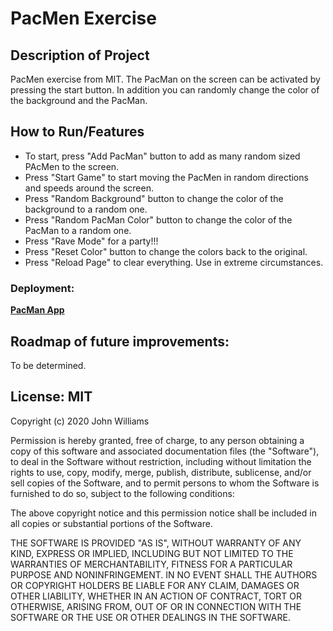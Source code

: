 # PacMen Exercise

## Description of Project
PacMen exercise from MIT.
The PacMan on the screen can be activated by pressing the start button. In addition you can randomly change the color of the background and the PacMan.

## How to Run/Features

- To start, press "Add PacMan" button to add as many random sized PAcMen to the screen.
- Press "Start Game" to start moving the PacMen in random directions and speeds around the screen.
- Press "Random Background" button to change the color of the background to a random one.
- Press "Random PacMan Color" button to change the color of the PacMan to a random one.
- Press "Rave Mode" for a party!!!
- Press "Reset Color" button to change the colors back to the original.
- Press "Reload Page" to clear everything. Use in extreme circumstances.

### Deployment:
**[PacMan App](https://www.venimitev.dev/MITxPRO-exercises/PacMen-Exercise/index.html)**

## Roadmap of future improvements:

To be determined.

## License: MIT
Copyright (c) 2020 John Williams

Permission is hereby granted, free of charge, to any person obtaining a copy
of this software and associated documentation files (the "Software"), to deal
in the Software without restriction, including without limitation the rights
to use, copy, modify, merge, publish, distribute, sublicense, and/or sell
copies of the Software, and to permit persons to whom the Software is
furnished to do so, subject to the following conditions:

The above copyright notice and this permission notice shall be included in all
copies or substantial portions of the Software.

THE SOFTWARE IS PROVIDED "AS IS", WITHOUT WARRANTY OF ANY KIND, EXPRESS OR
IMPLIED, INCLUDING BUT NOT LIMITED TO THE WARRANTIES OF MERCHANTABILITY,
FITNESS FOR A PARTICULAR PURPOSE AND NONINFRINGEMENT. IN NO EVENT SHALL THE
AUTHORS OR COPYRIGHT HOLDERS BE LIABLE FOR ANY CLAIM, DAMAGES OR OTHER
LIABILITY, WHETHER IN AN ACTION OF CONTRACT, TORT OR OTHERWISE, ARISING FROM,
OUT OF OR IN CONNECTION WITH THE SOFTWARE OR THE USE OR OTHER DEALINGS IN THE
SOFTWARE.


